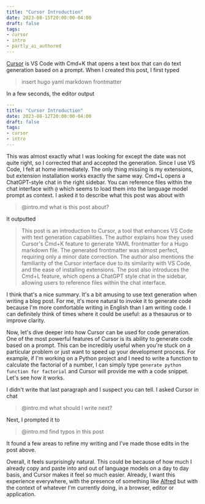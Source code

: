 ```yaml
---
title: "Cursor Introduction"
date: 2023-08-15T20:00:00-04:00
draft: false
tags:
- cursor
- intro
- partly_ai_authored
---
```


[Cursor](https://www.cursor.so/) is VS Code with Cmd+K that opens a text box that can do text generation based on a prompt.
When I created this post, I first typed

> insert hugo yaml markdown frontmatter

In a few seconds, the editor output

```yaml
---
title: "Cursor Introduction"
date: 2023-08-12T20:00:00-04:00
draft: false
tags:
- cursor
- intro
---
```

This was almost exactly what I was looking for except the date was not quite right, so I corrected that and accepted the generation.
Since I use VS Code, I felt at home immediately.
The only thing missing is my extensions, but extension installation works exactly the same way.
Cmd+L opens a ChatGPT-style chat in the right sidebar.
You can reference files within the chat interface with `@` which seems to load them into the language model prompt as context.
I asked it to describe what this post was about with

> @intro.md what is this post about?

It outputted

> This post is an introduction to Cursor, a tool that enhances VS Code with text generation capabilities. The author explains how they used Cursor's Cmd+K feature to generate YAML frontmatter for a Hugo markdown file. The generated frontmatter was almost perfect, requiring only a minor date correction. The author also mentions the familiarity of the Cursor interface due to its similarity with VS Code, and the ease of installing extensions. The post also introduces the Cmd+L feature, which opens a ChatGPT style chat in the sidebar, allowing users to reference files within the chat interface.

I think that's a nice summary.
It's a bit amusing to use text generation when writing a blog post.
For me, it's more natural to invoke it to generate code because I'm more comfortable writing in English than I am writing code.
I can definitely think of times where it could be useful: as a thesaurus or to improve clarity.

Now, let's dive deeper into how Cursor can be used for code generation.
One of the most powerful features of Cursor is its ability to generate code based on a prompt. This can be incredibly useful when you're stuck on a particular problem or just want to speed up your development process.
For example, if I'm working on a Python project and I need to write a function to calculate the factorial of a number, I can simply type `generate python function for factorial` and Cursor will provide me with a code snippet.
Let's see how it works.

I didn't write that last paragraph and I suspect you can tell.
I asked Cursor in chat

> @intro.md what should I write next?

Next, I prompted it to

> @intro.md find typos in this post

It found a few areas to refine my writing and I've made those edits in the post above.

Overall, it feels surprisingly natural.
This could be because of how much I already copy and paste into and out of language models on a day to day basis, and Cursor makes it feel so much easier.
Already, I want this experience everywhere, with the presence of something like [Alfred](https://www.alfredapp.com/) but with the context of whatever I'm currently doing, in a browser, editor or application.
